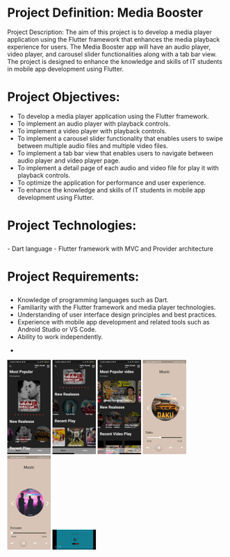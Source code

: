 
<h1>Project Definition: Media Booster</h1>
<p>Project Description:
The aim of this project is to develop a media player application using the Flutter framework that
enhances the media playback experience for users. The Media Booster app will have an audio
player, video player, and carousel slider functionalities along with a tab bar view. The project is
designed to enhance the knowledge and skills of IT students in mobile app development using
Flutter.</p>

<h1>Project Objectives:</h1>
<p>
  
- To develop a media player application using the Flutter framework.
- To implement an audio player with playback controls.
- To implement a video player with playback controls.
- To implement a carousel slider functionality that enables users to swipe between multiple audio
files and multiple video files.
- To implement a tab bar view that enables users to navigate between audio player and video
player page.
- To implement a detail page of each audio and video file for play it with playback controls.
- To optimize the application for performance and user experience.
- To enhance the knowledge and skills of IT students in mobile app development using Flutter.
</p>
<h1>
  
Project Technologies:
</h1>
<p>
- Dart language
- Flutter framework with MVC and Provider architecture</p>
<h1>
  
Project Requirements:
</h1>
<p>
  
- Knowledge of programming languages such as Dart.
- Familiarity with the Flutter framework and media player technologies.
- Understanding of user interface design principles and best practices.
- Experience with mobile app development and related tools such as Android Studio or VS Code.
- Ability to work independently.
- </p>
<p float="left">

<img src="https://github.com/ronak3250/media_booster/blob/main/muscape/output/p1.jpg"  width="100" >

<img src="https://github.com/ronak3250/media_booster/blob/main/muscape/output/p2.jpg"  width="100" >

<img src="https://github.com/ronak3250/media_booster/blob/main/muscape/output/p3.jpg"  width="100" >

<img src="https://github.com/ronak3250/media_booster/blob/main/muscape/output/p4.jpg"  width="100" >

<img src="https://github.com/ronak3250/media_booster/blob/main/muscape/output/p5.jpg"  width="100" >

<img src="https://github.com/ronak3250/media_booster/blob/main/muscape/output/p6.jpg"  width="100" >

  
</p>
